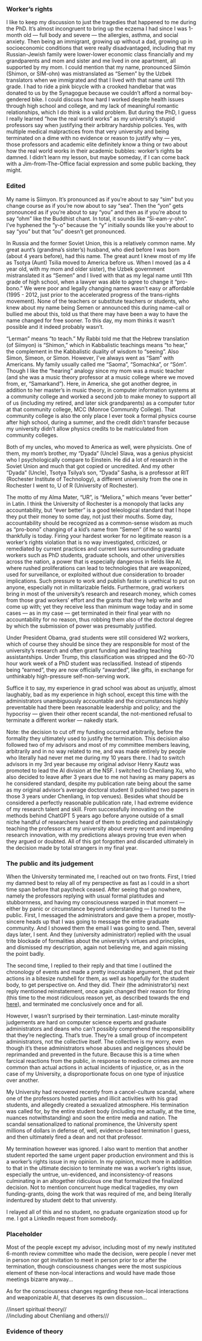 ### Worker’s rights

I like to keep my discussion to just the tragedies that happened to me during the PhD. It’s almost incongruent to bring up the eczema I had since I was 1-month old — full body and severe — the allergies, asthma, and social anxiety. Then being an immigrant, growing up without a dad, growing up in socioeconomic conditions that were really disadvantaged, including that my Russian-Jewish family were lower-lower economic class financially and my grandparents and mom and sister and me lived in one apartment, all supported by my mom. I could mention that my name, pronounced Siimón (Shimon, or SIM-ohn) was mistranslated as “Semen” by the Uzbek translators when we immigrated and that I lived with that name until 11th grade. I had to ride a pink bicycle with a crooked handlebar that was donated to us by the Synagogue because we couldn’t afford a normal boy-gendered bike. I could discuss how hard I worked despite health issues through high school and college, and my lack of meaningful romantic relationships, which I do think is a valid problem. But during the PhD, I guess I really learned “how the real world works” as my university’s stupid professors say when justifying their arbitrary hardship policies. Yes, with multiple medical malpractices from that very university and being terminated on a dime with no evidence or reason to justify why — yes, those professors and academic elite definitely know a thing or two about how the real world works in their academic bubbles: worker’s rights be damned. I didn’t learn my lesson, but maybe someday, if I can come back with a Jim-from-The-Office facial expression and some public backing, they might.

### Edited

My name is Siímyon. It’s pronounced as if you’re about to say “sim” but you change course as if you’re now about to say “sea”. Then the “yon” gets pronounced as if you’re about to say “you” and then as if you’re about to say “ohm” like the Buddhist chant. In total, it sounds like “Si-eam-y-ohn”. I’ve hyphened the “y-o” because the “y” initially sounds like you’re about to say “you” but that “ou” doesn’t get pronounced. 

In Russia and the former Soviet Union, this is a relatively common name. My great aunt’s (grandma’s sister’s) husband, who died before I was born (about 4 years before), had this name. The great aunt I knew most of my life as Tsotya (Aunt) Tsilia moved to America before us. When I moved (as a 4 year old, with my mom and older sister), the Uzbek government mistranslated it as “Semen” and I lived with that as my legal name until 11th grade of high school, when a lawyer was able to agree to change it “pro-bono.” We were poor and legally changing names wasn’t easy or affordable (1995 - 2012, just prior to the accelerated progress of the trans-rights movement). None of the teachers or substitute teachers or students, who knew about my name being Semen or announced this during name-call or bullied me about this, told us that there may have been a way to have the name changed for free sooner. To this day, my mom thinks it wasn’t possible and it indeed probably wasn’t. 

“Lerman” means “to teach.” My Rabbi told me that the Hebrew translation (of Siímyon) is “Shimon,” which in Kabbalistic teachings means “to hear,” the complement in the Kabbalistic duality of wisdom to “seeing”. Also Símon, Simeon, or Simon. However, I’ve always went as “Sam” with Americans. My family usually called me “Saoma”, “Somachka”, or “Sóm”. Though I like the “hearing” analogy since my mom was a music teacher (and she was a music theory professor at a music college where we moved from, er, “Samarkand”). Here, in America, she got another degree, in addition to her master’s in music theory, in computer information systems at a community college and worked a second job to make money to support all of us (including my retired, and later sick grandparents) as a computer tutor at that community college, MCC (Monroe Community College). That community college is also the only place I ever took a formal physics course after high school, during a summer, and the credit didn’t transfer because my university didn’t allow physics credits to be matriculated from community colleges.

Both of my uncles, who moved to America as well, were physicists. One of them, my mom’s brother, my “Dyada” (Uncle) Slava, was a genius physicist who I psychologically compare to Einstein. He did a lot of research in the Soviet Union and much that got copied or uncredited. And my other “Dyada” (Uncle), Tsotya Tsilya’s son, “Dyada” Sasha, is a professor at RIT (Rochester Institute of Technology), a different university from the one in Rochester I went to, U of R (University of Rochester). 

The motto of my Alma Mater, “UR”, is “Meliora,” which means “ever better” in Latin. I think the University of Rochester is a monopoly that lacks any accountability, but “ever better” is a good teleological standard that I hope they put their money to some day, not just their mouths. Some day, accountability should be recognized as a common-sense wisdom as much as “pro-bono” changing of a kid’s name from “Semen” (if he so wants) thankfully is today. Firing your hardest worker for no legitimate reason is a worker’s rights violation that is no way investigated, criticized, or remediated by current practices and current laws surrounding graduate workers such as PhD students, graduate schools, and other universities across the nation, a power that is especially dangerous in fields like AI, where rushed proliferations can lead to technologies that are weaponized, used for surveillance, or exploited without due consideration to broader implications. Such pressure to work and publish faster is unethical to put on anyone, especially not in militarizable fields. Furthermore, grad workers bring in most of the university’s research and research money, which comes from those grad workers’ effort and the grants that they help write and come up with; yet they receive less than minimum wage today and in some cases — as in my case — get terminated in their final year with no accountability for no reason, thus robbing them also of the doctoral degree by which the submission of power was presumably justified. 

Under President Obama, grad students were still considered W2 workers, which of course they should be since they are responsible for most of the university’s research and often grant funding and leading teaching assistantships. Under Trump, this classification was stripped and the 60-70 hour work week of a PhD student was reclassified. Instead of stipends being “earned”, they are now officially “awarded”, like gifts, in exchange for unthinkably high-pressure self-non-serving work. 

Suffice it to say, my experience in grad school was about as unjustly, almost laughably, bad as my experience in high school, except this time with the administrators unambiguously accountable and the circumstances highly preventable had there been reasonable leadership and policy; and the hypocrisy — given their other recent scandal, the not-mentioned refusal to terminate a different worker — nakedly stark.

Note: the decision to cut off my funding occurred arbitrarily, before the formality they ultimately used to justify the termination. This decision also followed two of my advisors and most of my committee members leaving, arbitrarily and in no way related to me, and was made entirely by people who literally had never met me during my 10 years there. I had to switch advisors in my 3rd year because my original advisor Henry Kautz was promoted to lead the AI division at the NSF. I switched to Chenliang Xu, who also decided to leave after 3 years due to me not having as many papers as he considered standard, despite my publication rate being about the same as my original advisor’s average doctoral student (I published two papers in those 3 years under Chenliang, in top venues). Besides what should be considered a perfectly reasonable publication rate, I had extreme evidence of my research talent and skill. From successfully innovating on the methods behind ChatGPT 5 years ago before anyone outside of a small niche handful of researchers heard of them to predicting and painstakingly teaching the professors at my university about every recent and impending research innovation, with my predictions always proving true even when they argued or doubted. All of this got forgotten and discarded ultimately in the decision made by total strangers in my final year.

### The public and its judgement

When the University terminated me, I reached out on two fronts. First, I tried my damned best to relay all of my perspective as fast as I could in a short time span before that paycheck ceased. After seeing that go nowhere, namely the professors replying with usual formal platitudes and stubbornness, and having my consciousness warped in that moment — either by panic or circumstance beyond understanding — I turned to the public. First, I messaged the administrators and gave them a proper, mostly-sincere heads up that I was going to message the entire graduate community. And I showed them the email I was going to send. Then, several days later, I sent. And they (university administrator) replied with the usual trite blockade of formalities about the university’s virtues and principles, and dismissed my description, again not believing me, and again missing the point badly.

The second time, I replied to their reply and that time I outlined the chronology of events and made a pretty inscrutable argument, that put their actions in a bitesize nutshell for them, as well as hopefully for the student body, to get perspective on. And they did. Their (the administrator’s) next reply mentioned reinstatement, once again changed their reason for firing (this time to the most ridiculous reason yet, as described towards the end [here](https://github.com/animal-tree/Writing-stuff/blob/main/Stuff42-GradsAlliance-draft.md)), and terminated me conclusively once and for all.

However, I wasn’t surprised by their termination. Last-minute morality judgements are hard on computer science experts and graduate administrators and deans who can’t possibly comprehend the responsibility that they’re neglecting. That’s true. They’re a small group of incompetent administrators, not the collective itself. The collective is my worry, even though it’s these administrators whose abuses and negligences should be reprimanded and prevented in the future. Because this is a time when farcical reactions from the public, in response to mediocre crimes are more common than actual actions in actual incidents of injustice, or, as in the case of my University, a disproportionate focus on one type of injustice over another.

My University had recovered recently from a cancel-culture scandal, where one of the professors hosted parties and illicit activities with his grad students, and allegedly created a sexualized atmosphere. His termination was called for, by the entire student body (including me actually, at the time, nuances notwithstanding) and soon the entire media and nation. The scandal sensationalized to national prominence, the University spent millions of dollars in defense of, well, evidence-based termination I guess, and then ultimately fired a dean and not that professor.

My termination however was ignored. I also want to mention that another student reported the same urgent paper production environment and this is a worker’s rights issue in my opinion. In my opinion, much more in addition to that in the ultimate decision to terminate me was a worker’s rights issue, especially the untrue, un-evidenced, and inconsistency-of reasons culminating in an altogether ridiculous one that formalized the finalized decision. Not to mention concurrent huge medical tragedies, my own funding-grants, doing the work that was required of me, and being literally indentured by student debt to that universty.

I relayed all of this and no student, no graduate organization stood up for me. I got a LinkedIn request from somebody.

### Placeholder

Most of the people except my advisor, including most of my newly instituted 6-month review committee who made the decision, were people I never met in person nor got invitation to meet in person prior to or after the termination, though consciousness changes were the most suspicious element of these non-local interactions and would have made those meetings bizarre anyway…

As for the consciousness changes regarding these non-local interactions and weaponizable AI, that deserves its own discussion…

//insert spiritual theory//<br>
//including about Chenliang and others///

### Evidence of theory
